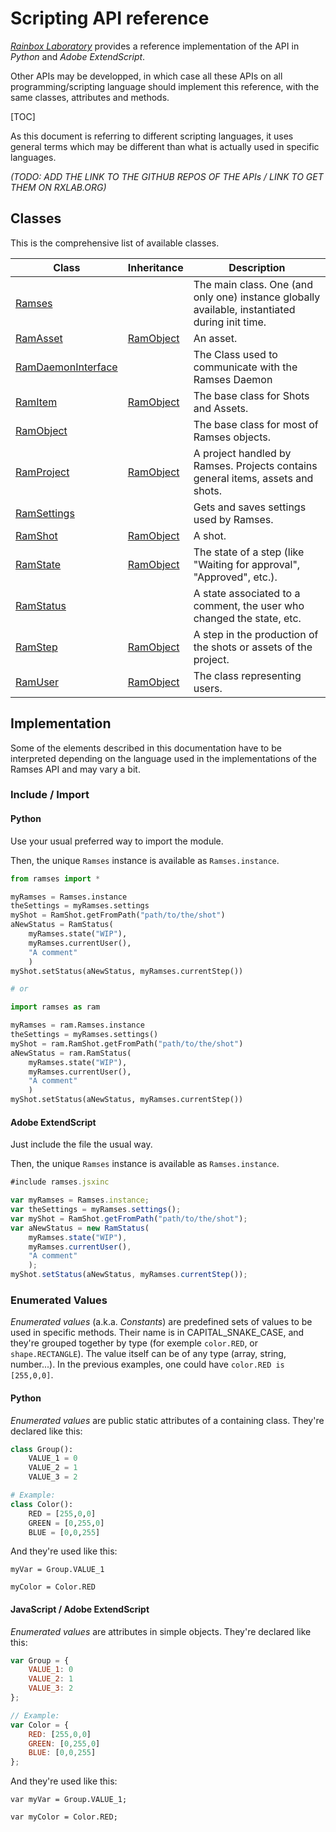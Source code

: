 # Scripting API reference

[*Rainbox Laboratory*](https://rainboxlab.org) provides a reference implementation of the API in *Python* and *Adobe ExtendScript*.

Other APIs may be developped, in which case all these APIs on all programming/scripting language should implement this reference, with the same classes, attributes and methods.

[TOC]

As this document is referring to different scripting languages, it uses general terms which may be different than what is actually used in specific languages.

*(TODO: ADD THE LINK TO THE GITHUB REPOS OF THE APIs / LINK TO GET THEM ON RXLAB.ORG)*

## Classes

This is the comprehensive list of available classes.

| Class | Inheritance | Description |
| ---- | ---- | ---- |
| [Ramses](ramses.md) | | The main class. One (and only one) instance globally available, instantiated during init time. |
| [RamAsset](ram_asset.md) | [RamObject](ram_item.md) | An asset. |
| [RamDaemonInterface](ram_daemon_interface.md) | | The Class used to communicate with the Ramses Daemon |
| [RamItem](ram_item.md) | [RamObject](ram_object.md) | The base class for Shots and Assets. |
| [RamObject](ram_object.md) | | The base class for most of Ramses objects. |
| [RamProject](ram_project.md) | [RamObject](ram_object.md) | A project handled by Ramses. Projects contains general items, assets and shots. |
| [RamSettings](ram_settings.md) | | Gets and saves settings used by Ramses. | 
| [RamShot](ram_shot.md) | [RamObject](ram_item.md) | A shot. |
| [RamState](ram_state.md) | [RamObject](ram_object.md) | The state of a step (like "Waiting for approval", "Approved", etc.). |
| [RamStatus](ram_status.md) | | A state associated to a comment, the user who changed the state, etc. |
| [RamStep](ram_step.md) | [RamObject](ram_object.md) | A step in the production of the shots or assets of the project. |
| [RamUser](ram_user.md) | [RamObject](ram_object.md) | The class representing users. |

## Implementation

Some of the elements described in this documentation have to be interpreted depending on the language used in the implementations of the Ramses API and may vary a bit.

### Include / Import

#### Python

Use your usual preferred way to import the module.

Then, the unique `Ramses` instance is available as `Ramses.instance`.

```py
from ramses import *

myRamses = Ramses.instance
theSettings = myRamses.settings
myShot = RamShot.getFromPath("path/to/the/shot")
aNewStatus = RamStatus(
    myRamses.state("WIP"),
    myRamses.currentUser(),
    "A comment"
    )
myShot.setStatus(aNewStatus, myRamses.currentStep())

# or

import ramses as ram

myRamses = ram.Ramses.instance
theSettings = myRamses.settings()
myShot = ram.RamShot.getFromPath("path/to/the/shot")
aNewStatus = ram.RamStatus(
    myRamses.state("WIP"),
    myRamses.currentUser(),
    "A comment"
    )
myShot.setStatus(aNewStatus, myRamses.currentStep())
```

#### Adobe ExtendScript

Just include the file the usual way.

Then, the unique `Ramses` instance is available as `Ramses.instance`.

```js
#include ramses.jsxinc

var myRamses = Ramses.instance;
var theSettings = myRamses.settings();
var myShot = RamShot.getFromPath("path/to/the/shot");
var aNewStatus = new RamStatus(
    myRamses.state("WIP"),
    myRamses.currentUser(),
    "A comment"
    );
myShot.setStatus(aNewStatus, myRamses.currentStep());
```

### Enumerated Values

*Enumerated values* (a.k.a. *Constants*) are predefined sets of values to be used in specific methods. Their name is in CAPITAL_SNAKE_CASE, and they're grouped together by type (for exemple `color.RED`, or `shape.RECTANGLE`). The value itself can be of any type (array, string, number...). In the previous examples, one could have `color.RED is [255,0,0]`.

#### Python

*Enumerated values* are public static attributes of a containing class. They're declared like this:

```py
class Group():
    VALUE_1 = 0
    VALUE_2 = 1
    VALUE_3 = 2

# Example:
class Color():
    RED = [255,0,0]
    GREEN = [0,255,0]
    BLUE = [0,0,255]
```

And they're used like this:

`myVar = Group.VALUE_1`

`myColor = Color.RED`

#### JavaScript / Adobe ExtendScript

*Enumerated values* are attributes in simple objects. They're declared like this:

```js
var Group = {
    VALUE_1: 0
    VALUE_2: 1
    VALUE_3: 2
};

// Example:
var Color = {
    RED: [255,0,0]
    GREEN: [0,255,0]
    BLUE: [0,0,255]
};
```

And they're used like this:

`var myVar = Group.VALUE_1;`

`var myColor = Color.RED;`